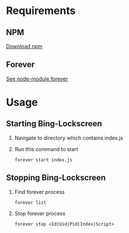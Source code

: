 # Requirements
## NPM
[Download npm](https://www.npmjs.com/)
## Forever
[See node-module forever](https://www.npmjs.com/package/forever#installation)

# Usage
## Starting Bing-Lockscreen
1. Navigate to directory which contains index.js
2. Run this command to start

    `forever start index.js`

## Stopping Bing-Lockscreen
1. Find forever process

    `forever list`
  
2. Stop forever process

    `forever stop <Id|Uid|Pid|Index|Script>`
